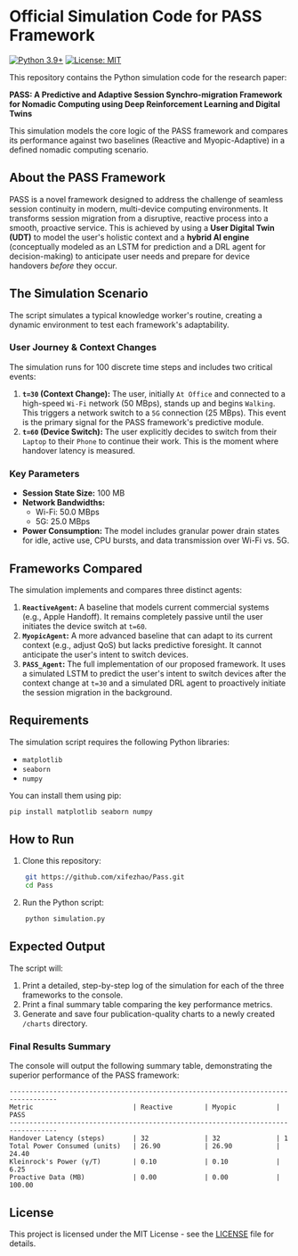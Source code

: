# Official Simulation Code for PASS Framework

[![Python 3.9+](https://img.shields.io/badge/python-3.9+-blue.svg)](https://www.python.org/downloads/)
[![License: MIT](https://img.shields.io/badge/License-MIT-yellow.svg)](https://opensource.org/licenses/MIT)

This repository contains the Python simulation code for the research paper:

**PASS: A Predictive and Adaptive Session Synchro-migration Framework for Nomadic Computing using Deep Reinforcement Learning and Digital Twins**

This simulation models the core logic of the PASS framework and compares its performance against two baselines (Reactive and Myopic-Adaptive) in a defined nomadic computing scenario.

## About the PASS Framework

PASS is a novel framework designed to address the challenge of seamless session continuity in modern, multi-device computing environments. It transforms session migration from a disruptive, reactive process into a smooth, proactive service. This is achieved by using a **User Digital Twin (UDT)** to model the user's holistic context and a **hybrid AI engine** (conceptually modeled as an LSTM for prediction and a DRL agent for decision-making) to anticipate user needs and prepare for device handovers *before* they occur.

## The Simulation Scenario

The script simulates a typical knowledge worker's routine, creating a dynamic environment to test each framework's adaptability.

### User Journey & Context Changes

The simulation runs for 100 discrete time steps and includes two critical events:
1.  **`t=30` (Context Change):** The user, initially `At Office` and connected to a high-speed `Wi-Fi` network (50 MBps), stands up and begins `Walking`. This triggers a network switch to a `5G` connection (25 MBps). This event is the primary signal for the PASS framework's predictive module.
2.  **`t=60` (Device Switch):** The user explicitly decides to switch from their `Laptop` to their `Phone` to continue their work. This is the moment where handover latency is measured.

### Key Parameters
- **Session State Size:** 100 MB
- **Network Bandwidths:**
    - Wi-Fi: 50.0 MBps
    - 5G: 25.0 MBps
- **Power Consumption:** The model includes granular power drain states for idle, active use, CPU bursts, and data transmission over Wi-Fi vs. 5G.

## Frameworks Compared

The simulation implements and compares three distinct agents:

1.  **`ReactiveAgent`:** A baseline that models current commercial systems (e.g., Apple Handoff). It remains completely passive until the user initiates the device switch at `t=60`.
2.  **`MyopicAgent`:** A more advanced baseline that can adapt to its current context (e.g., adjust QoS) but lacks predictive foresight. It cannot anticipate the user's intent to switch devices.
3.  **`PASS_Agent`:** The full implementation of our proposed framework. It uses a simulated LSTM to predict the user's intent to switch devices after the context change at `t=30` and a simulated DRL agent to proactively initiate the session migration in the background.

## Requirements

The simulation script requires the following Python libraries:
- `matplotlib`
- `seaborn`
- `numpy`

You can install them using pip:
```bash
pip install matplotlib seaborn numpy
```

## How to Run

1.  Clone this repository:
```bash
    git https://github.com/xifezhao/Pass.git
    cd Pass
```
2.  Run the Python script:
```bash
    python simulation.py
```

## Expected Output

The script will:
1.  Print a detailed, step-by-step log of the simulation for each of the three frameworks to the console.
2.  Print a final summary table comparing the key performance metrics.
3.  Generate and save four publication-quality charts to a newly created `/charts` directory.

### Final Results Summary

The console will output the following summary table, demonstrating the superior performance of the PASS framework:

```
----------------------------------------------------------------------------------
Metric                         | Reactive        | Myopic          | PASS           
----------------------------------------------------------------------------------
Handover Latency (steps)       | 32              | 32              | 1              
Total Power Consumed (units)   | 26.90           | 26.90           | 24.40          
Kleinrock's Power (γ/T)        | 0.10            | 0.10            | 6.25           
Proactive Data (MB)            | 0.00            | 0.00            | 100.00         
```



## License

This project is licensed under the MIT License - see the [LICENSE](LICENSE) file for details.
